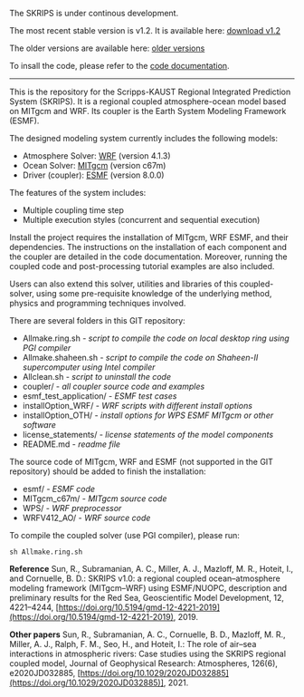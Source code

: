 The SKRIPS is under continous development. 

The most recent stable version is v1.2. It is available here: [download v1.2](https://github.com/iurnus/scripps_kaust_model/releases/tag/v1.2)

The older versions are available here: [older versions](https://github.com/iurnus/scripps_kaust_model/releases)

To insall the code, please refer to the [code documentation](https://skrips.readthedocs.io).


********************************************************************************************

This is the repository for the Scripps-KAUST Regional Integrated Prediction System (SKRIPS). 
It is a regional coupled atmosphere-ocean model based on MITgcm and WRF. 
Its coupler is the Earth System Modeling Framework (ESMF).

The designed modeling system currently includes the following models:

* Atmosphere Solver: [WRF](https://github.com/wrf-model/WRF/releases/tag/v4.1.3) (version 4.1.3)
* Ocean Solver: [MITgcm](https://github.com/MITgcm/MITgcm/releases/tag/checkpoint67m) (version c67m)
* Driver (coupler): [ESMF](https://www.earthsystemcog.org/projects/esmf/download_800) (version 8.0.0)

The features of the system includes:

* Multiple coupling time step
* Multiple execution styles (concurrent and sequential execution)

Install the project requires the installation of MITgcm, WRF ESMF, and their
dependencies. The instructions on the installation of each component and the
coupler are detailed in the code documentation. Moreover, running the coupled
code and post-processing tutorial examples are also included.

Users can also extend this solver, utilities and libraries of this
coupled-solver, using some pre-requisite knowledge of the underlying method,
physics and programming techniques involved.

There are several folders in this GIT repository:

* Allmake.ring.sh - *script to compile the code on local desktop ring using PGI compiler*
* Allmake.shaheen.sh - *script to compile the code on Shaheen-II supercomputer using Intel compiler*
* Allclean.sh - *script to uninstall the code*
* coupler/ - *all coupler source code and examples*
* esmf\_test\_application/ - *ESMF test cases*
* installOption\_WRF/ - *WRF scripts with different install options*
* installOption\_OTH/ - *install options for WPS ESMF MITgcm or other software*
* license\_statements/ - *license statements of the model components*
* README.md - *readme file*

The source code of MITgcm, WRF and ESMF (not supported in the GIT repository) 
should be added to finish the installation:

* esmf/ - *ESMF code*
* MITgcm\_c67m/ - *MITgcm source code*
* WPS/ - *WRF preprocessor*
* WRFV412\_AO/ - *WRF source code*

To compile the coupled solver (use PGI compiler), please run:

```
sh Allmake.ring.sh
```

**Reference**
Sun, R., Subramanian, A. C., Miller, A. J., Mazloff, M. R., Hoteit, I., and Cornuelle, B. D.: SKRIPS v1.0: a regional coupled ocean–atmosphere modeling framework (MITgcm–WRF) using ESMF/NUOPC, description and preliminary results for the Red Sea, Geoscientific Model Development, 12, 4221–4244, [https://doi.org/10.5194/gmd-12-4221-2019](https://doi.org/10.5194/gmd-12-4221-2019), 2019.

**Other papers**
Sun, R., Subramanian, A. C., Cornuelle, B. D., Mazloff, M. R., Miller, A. J., Ralph, F. M., Seo, H., and Hoteit, I.: The role of air–sea interactions in atmospheric rivers: Case studies using the SKRIPS regional coupled model, Journal of Geophysical Research: Atmospheres, 126(6), e2020JD032885, [https://doi.org/10.1029/2020JD032885](https://doi.org/10.1029/2020JD032885)], 2021.
